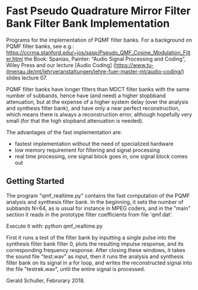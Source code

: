 # Fast Pseudo Quadrature Mirror Filter Bank Filter Bank Implementation 

Programs for the implementation of PQMF  filter banks.
For a background on PQMF  filter banks, see e.g.:
https://ccrma.stanford.edu/~jos/sasp/Pseudo_QMF_Cosine_Modulation_Filter.html
the Book:  Spanias, Painter: “Audio Signal Processing and Coding”, Wiley Press
and our lecture [Audio Coding] 
(https://www.tu-ilmenau.de/mt/lehrveranstaltungen/lehre-fuer-master-mt/audio-coding/)
slides lecture 07.

PQMF filter banks have longer filters than MDCT filter banks with the same number of subbands, hence have (and need) a higher stopbband attenuation, but at the expense of a higher system delay (over the analysis and synthesis filter bank), and have only a near perfect reconstruction, which means there is always a reconstruction error, although hopefully very small (for that the high stopband attenuation is needed).

The advantages of the fast implementation are: 
* fastest implementation without the need of specialized hardware
* low memory requirement for filtering and signal processing
* real time processing, one signal block goes in, one signal block comes out


## Getting Started
The program "qmf_realtime.py" contains the fast computation of the PQMF analysis and synthesis filter bank.
In the beginning, it sets the number of subbands N=64, as is usual for instance in MPEG coders, and in the "main" section it reads in the prototype filter coefficients from file 'qmf.dat'.

Execute it with:
python qmf_realtime.py

First it runs a test of the filter bank by inputting a single pulse into the synthesis filter bank filter 0, plots the resulting impulse response, and its corresponding frequency response.
After closing these windows, it takes the sound file "test.wav" as input, then it runs the analysis and synthesis filter bank on its signal in a for loop, and writes the reconstructed signal into the file "testrek.wav", until the entire signal is processed.


Gerald Schuller, Februrary 2018.

